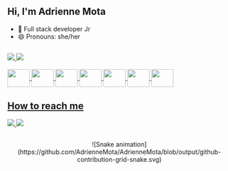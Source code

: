 ## Hi, I'm Adrienne Mota 

- 🌱 Full stack developer Jr
- 😄 Pronouns: she/her
##

<div>
  <a href="https://github.com/AdrienneMota">
  <img height="160em" src="https://github-readme-stats.vercel.app/api?username=adriennemota&show_icons=true&theme=dracula&include_all_commits-true"/>
  <img height="160em" src="https://github-readme-stats.vercel.app/api/top-langs/?username=adriennemota&layout=compact&langs_count=4&theme=dracula"/>
</div>
  
<div style="display: inline_block"></br>
  <img align="center" height="40" width="50" src="https://cdn.jsdelivr.net/gh/devicons/devicon/icons/javascript/javascript-original.svg"/>
  <img align="center" height="40" width="50" src="https://cdn.jsdelivr.net/gh/devicons/devicon/icons/html5/html5-original-wordmark.svg"/>
  <img align="center" height="40" width="50" src="https://cdn.jsdelivr.net/gh/devicons/devicon/icons/css3/css3-original-wordmark.svg"/>
  <img align="center" height="40" width="50" src="https://cdn.jsdelivr.net/gh/devicons/devicon/icons/mongodb/mongodb-original-wordmark.svg">
  <img align="center" height="40" width="50" src="https://cdn.jsdelivr.net/gh/devicons/devicon/icons/react/react-original-wordmark.svg"/>
  <img align="center" height="40" width="50" src="https://cdn.jsdelivr.net/gh/devicons/devicon/icons/postgresql/postgresql-original-wordmark.svg"/>
  <img align="center" height="40" width="50" src="https://cdn.jsdelivr.net/gh/devicons/devicon/icons/typescript/typescript-original.svg"/>
</div>

## How to reach me
<div>
  <a href="https://www.linkedin.com/in/adrienne-mota/" target="_blank"> 
    <img src="https://img.shields.io/badge/LinkedIn-0077B5?style=for-the-badge&logo=linkedin&logoColor=white" target="_blank"/>
  </a>  
  <a href="mailto:adriennemota97@gmail.com" target="_blank"> 
    <img src="https://img.shields.io/badge/Gmail-D14836?style=for-the-badge&logo=gmail&logoColor=white" target="_blank"/>
  </a> 
</div>

##

<div align="center">
  ![Snake animation](https://github.com/AdrienneMota/AdrienneMota/blob/output/github-contribution-grid-snake.svg)
</div>
